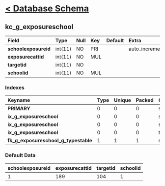 # [< Database Schema](DatabaseSchema.md) #

## kc\_g\_exposureschool ##
| **Field** | Type | Null | Key | Default | Extra | Comment |
|:----------|:-----|:-----|:----|:--------|:------|:--------|
| **schoolexposureid** | int(11) | NO   | PRI |         | auto\_increment |         |
| **exposurecattid** | int(11) | NO   | MUL |         |       |         |
| **targetid** | int(11) | NO   |     |         |       |         |
| **schoolid** | int(11) | NO   | MUL |         |       |         |


### Indexes ###
| **Keyname** | Type | Unique | Packed | Column | Seq | Cardinality | Collation | Null | Comment |
|:------------|:-----|:-------|:-------|:-------|:----|:------------|:----------|:-----|:--------|
| **PRIMARY** | 0    | 0      | 0      | schoolexposureid | 1   | 1           | A         | 0    | 0       |
| **ix\_g\_exposureschool** | 0    | 0      | 0      | schoolid | 1   |             | A         | 0    | 0       |
| **ix\_g\_exposureschool** | 0    | 0      | 0      | schoolexposureid | 2   |             | A         | 0    | 0       |
| **ix\_g\_exposureschool** | 0    | 0      | 0      | targetid | 3   | 1           | A         | 0    | 0       |
| **fk\_g\_exposureschool\_g\_typestable** | 1    | 1      | 1      | exposurecattid | 1   |             | A         | 1    | 1       |


### Default Data ###
| schoolexposureid | exposurecattid | targetid | schoolid |
|:-----------------|:---------------|:---------|:---------|
| 1                | 189            | 104      | 1        |